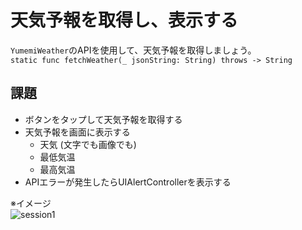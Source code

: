 # 天気予報を取得し、表示する
`YumemiWeather`のAPIを使用して、天気予報を取得しましょう。  
`static func fetchWeather(_ jsonString: String) throws -> String`

## 課題
- ボタンをタップして天気予報を取得する
- 天気予報を画面に表示する
  - 天気 (文字でも画像でも)
  - 最低気温
  - 最高気温
- APIエラーが発生したらUIAlertControllerを表示する

※イメージ  
![session1](Images/session1.gif)
